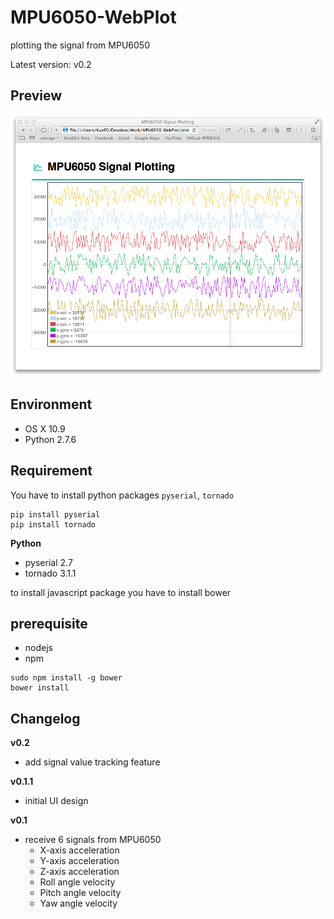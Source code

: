 MPU6050-WebPlot
===============

plotting the signal from MPU6050

Latest version: v0.2

Preview
-------

![web plot](preview.png)

Environment
-----------

- OS X 10.9
- Python 2.7.6

Requirement
-----------

You have to install python packages `pyserial`, `tornado`

```
pip install pyserial
pip install tornado
```

**Python**

- pyserial 2.7
- tornado 3.1.1

to install javascript package you have to install bower

## prerequisite

- nodejs
- npm

```
sudo npm install -g bower
bower install
```


Changelog
----------

**v0.2**

- add signal value tracking feature

**v0.1.1**

- initial UI design

**v0.1**

- receive 6 signals from MPU6050
	- X-axis acceleration
	- Y-axis acceleration
	- Z-axis acceleration
	- Roll angle velocity
	- Pitch angle velocity
	- Yaw angle velocity

